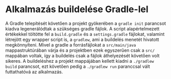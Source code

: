 # Alkalmazás buildelése Gradle-lel

A Gradle telepítését követően a projekt gyökerében a `gradle init` parancsot kiadva legenerálódtak a szükséges gradle fájlok.
A script alapértelmezett értékekkel töltötte fel a `build.gradle` és a `settings.gradle` fájlokat, valamint létrejött egy 
wrapper script is, a `gradlew`, ami a buildelés menetét hivatott megkönnyíteni. Mivel a gradle a forrásfájlokat a `src/main/java`
mappastruktúrában várja és a projektben ezek egyszerűen csak a `src/` mappában voltak, így a buildelés 
csak a fájlok áthelyezését követően volt sikeres. A buildeléshez a projekt mappájában 
kellett kiadni a `./gradlew build` parancsot, ezt követően pedig a `./gradlew run` paranccsal vált futtathatóvá az alkalmazás.